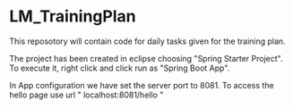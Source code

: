 # LM_TrainingPlan

This reposotory will contain code for daily tasks given for the training plan.

The project has been created in eclipse choosing "Spring Starter Project".
To execute it, right click and click run as "Spring Boot App".

In App configuration we have set the server port to 8081.
To access the hello page use url " localhost:8081/hello "
